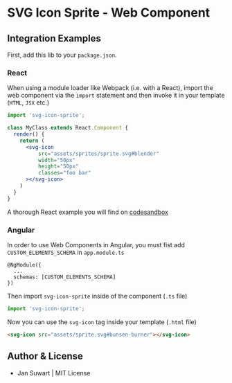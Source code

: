 # SVG Icon Sprite - Web Component

## Integration Examples

First, add this lib to your `package.json`.

### React

When using a module loader like Webpack (i.e. with a React), import the web component
via the `import` statement and then invoke it in your template (`HTML`, `JSX` etc.)

```jsx harmony
import 'svg-icon-sprite';

class MyClass extends React.Component {
  render() {
    return (
      <svg-icon
          src="assets/sprites/sprite.svg#blender"
          width="50px"
          height="50px"
          classes="foo bar"
      ></svg-icon>
    )
  }
}
```

A thorough React example you will find on [codesandbox](https://codesandbox.io/s/fervent-northcutt-lvupd)

### Angular

In order to use Web Components in Angular, you must fist add `CUSTOM_ELEMENTS_SCHEMA` in `app.module.ts`

```
@NgModule({
  ...
  schemas: [CUSTOM_ELEMENTS_SCHEMA]
})
```

Then import `svg-icon-sprite` inside of the component (`.ts` file)

```javascript
import 'svg-icon-sprite';
```

Now you can use the `svg-icon` tag inside your template (`.html` file)

```html
<svg-icon src="assets/sprite.svg#bunsen-burner"></svg-icon>
```

## Author & License
- Jan Suwart | MIT License
